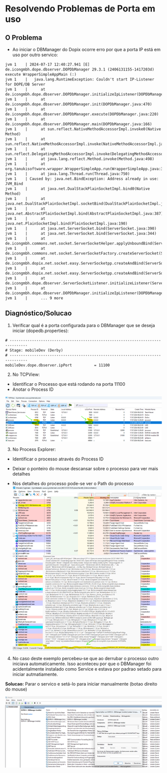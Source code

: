 
# Resolvendo Problemas de Porta em uso 


## O Problema 

- Ao iniciar o DBManager do Dopix ocorre erro por que a porta IP está em uso por outro servico:  

~~~
jvm 1    | 2024-07-17 12:40:27.941 [E]  de.icongmbh.dope.dbserver.DOPDbManager 29.3.1 (2406131155-1417203d) execute WrapperSimpleAppMain (:)
jvm 1    |   java.lang.RuntimeException: Couldn't start IP-Listener for DOPE/DB Server
jvm 1    |      at de.icongmbh.dope.dbserver.DOPDbManager.initializeIpListener(DOPDbManager.java:539)
jvm 1    |      at de.icongmbh.dope.dbserver.DOPDbManager.init(DOPDbManager.java:470)
jvm 1    |      at de.icongmbh.dope.dbserver.DOPDbManager.execute(DOPDbManager.java:220)
jvm 1    |      at de.icongmbh.dope.dbserver.DOPDbManager.main(DOPDbManager.java:166)
jvm 1    |      at sun.reflect.NativeMethodAccessorImpl.invoke0(Native Method)
jvm 1    |      at sun.reflect.NativeMethodAccessorImpl.invoke(NativeMethodAccessorImpl.java:62)
jvm 1    |      at sun.reflect.DelegatingMethodAccessorImpl.invoke(DelegatingMethodAccessorImpl.java:43)
jvm 1    |      at java.lang.reflect.Method.invoke(Method.java:498)
jvm 1    |      at org.tanukisoftware.wrapper.WrapperSimpleApp.run(WrapperSimpleApp.java:349)
jvm 1    |      at java.lang.Thread.run(Thread.java:750)
jvm 1    | Caused by: java.net.BindException: Address already in use: JVM_Bind
jvm 1    |      at java.net.DualStackPlainSocketImpl.bind0(Native Method)
jvm 1    |      at java.net.DualStackPlainSocketImpl.socketBind(DualStackPlainSocketImpl.java:106)
jvm 1    |      at java.net.AbstractPlainSocketImpl.bind(AbstractPlainSocketImpl.java:387)
jvm 1    |      at java.net.PlainSocketImpl.bind(PlainSocketImpl.java:190)
jvm 1    |      at java.net.ServerSocket.bind(ServerSocket.java:390)
jvm 1    |      at java.net.ServerSocket.bind(ServerSocket.java:344)
jvm 1    |      at de.icongmbh.commons.net.socket.ServerSocketHelper.applyUnboundBind(ServerSocketHelper.java:55)
jvm 1    |      at de.icongmbh.commons.net.socket.ServerSocketFactory.createServerSocket(ServerSocketFactory.java:112)
jvm 1    |      at de.icongmbh.dopix.net.socket.easy.ServerSocketpp.createAndBind(ServerSocketpp.java:67)
jvm 1    |      at de.icongmbh.dopix.net.socket.easy.ServerSocketpp.createAndBind(ServerSocketpp.java:52)
jvm 1    |      at de.icongmbh.dope.dbserver.ServerSocketListener.initializeListener(ServerSocketListener.java:49)
jvm 1    |      at de.icongmbh.dope.dbserver.DOPDbManager.initializeIpListener(DOPDbManager.java:532)
jvm 1    |      ... 9 more
~~~

## Diagnóstico/Solucao 

1. Verificar qual é a porta configurada para o DBManager que se deseja iniciar (dopedb.properties): 

~~~
# ------------------------------------------------------------------------------
# Stage: mobileDev (Derby)
# ------------------------------------------------------------------------------
mobileDev.dope.dbserver.ipPort          = 11100
~~~

2. No TCPView:

- Identificar o Processo que está rodando na porta 11100 
- Anotar o Process ID

![TCPView](assets/TCPView.png)

3. No Process Explorer: 

- Identificar o processo através do Process ID 
- Deixar o ponteiro do mouse descansar sobre o processo para ver mais detalhes 

- Nos detalhes do processo pode-se ver o Path do processo
![Process Explorer](assets/ProcessExplorer.png)


4. No caso deste exemplo percebeu-se que ao derrubar o processo outro iniciava automaticamente. Isso aconteceu por que o DBManager foi acidentalmente instalado como Service e estava por padrao setado para iniciar autmatiamente.  

**Solucao:** Parar o servico e setá-lo para iniciar manualmente (botao direito do mouse)

![Services](assets/Services.png)